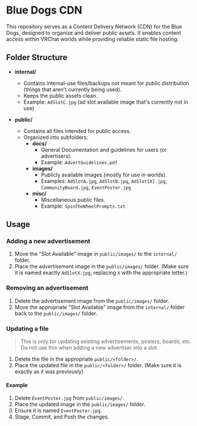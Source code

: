 # Blue Dogs CDN

This repository serves as a Content Delivery Network (CDN) for the Blue Dogs, designed to organize and deliver public assets. It enables content access within VRChat worlds while providing reliable static file hosting.

## Folder Structure

-   **internal/**

    -   Contains internal-use files/backups not meant for public distribution (things that aren't currently being used).
    -   Keeps the public assets clean.
    -   Example: `AdSlotC.jpg` (ad slot available image that's currently not in use)

-   **public/**
    -   Contains all files intended for public access.
    -   Organized into subfolders:
        -   **docs/**
            -   General Documentation and guidelines for users (or advertisers).
            -   Example: `AdvertGuidelines.pdf`
        -   **images/**
            -   Publicly available images (mostly for use in worlds).
            -   Examples: `AdSlotA.jpg`, `AdSlotB.jpg`, `AdSlot[X].jpg`, `CommunityBoard.jpg`, `EventPoster.jpg`
        -   **misc/**
            -   Miscellaneous public files.
            -   Example: `SpinTheWheelPrompts.txt`

## Usage

### Adding a new advertisement

1.  Move the "Slot Available" image in `public/images/` to the `internal/` folder.
2.  Place the advertisement image in the `public/images/` folder. (Make sure it is named exactly `AdSlotX.jpg`, replacing `X` with the appropriate letter.)

### Removing an advertisement

1.  Delete the advertisement image from the `public/images/` folder.
2.  Move the appropriate "Slot Available" image from the `internal/` folder back to the `public/images/` folder.

### Updating a file

> This is only for updating existing advertisements, posters, boards, etc. Do not use this when adding a new advertiser into a slot.

1.  Delete the file in the appropriate `public/<folder>/`.
2.  Place the updated file in the `public/<folder>/` folder. (Make sure it is exactly as it was previously)

#### Example

1. Delete `EventPoster.jpg` from `public/images/`.
2. Place the updated image in the `public/images/` folder.
3. Ensure it is named `EventPoster.jpg`.
4. Stage, Commit, and Push the changes.
